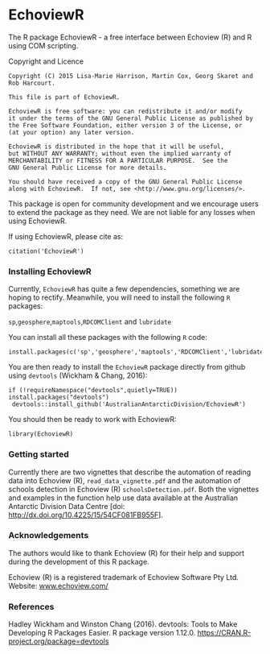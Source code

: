 # EchoviewR
The R package EchoviewR - a free interface between Echoview (R) and R using COM scripting.

Copyright and Licence

    Copyright (C) 2015 Lisa-Marie Harrison, Martin Cox, Georg Skaret and Rob Harcourt.
    
    This file is part of EchoviewR.
    
    EchoviewR is free software: you can redistribute it and/or modify
    it under the terms of the GNU General Public License as published by
    the Free Software Foundation, either version 3 of the License, or
    (at your option) any later version.
    
    EchoviewR is distributed in the hope that it will be useful,
    but WITHOUT ANY WARRANTY; without even the implied warranty of
    MERCHANTABILITY or FITNESS FOR A PARTICULAR PURPOSE.  See the
    GNU General Public License for more details.
    
    You should have received a copy of the GNU General Public License
    along with EchoviewR.  If not, see <http://www.gnu.org/licenses/>.


This package is open for community development and we encourage users to extend the package as they need. We are not liable for any losses when using EchoviewR. 

If using EchoviewR, please cite as:

```{r citation}
citation('EchoviewR')
```


### Installing EchoviewR
Currently, ```EchoviewR``` has quite a few dependencies, something we are hoping to rectify.  Meanwhile, you will need to install the following ```R``` packages:

```sp```,```geosphere```,```maptools```,```RDCOMClient``` and ```lubridate```
  
You can install all these packages with the following  ```R``` code:

```{r dependPacks,eval=FALSE}
install.packages(c('sp','geosphere','maptools','RDCOMClient','lubridate'))
```

You are then ready to install the ```EchoviewR``` package directly from github using ```devtools``` (Wickham & Chang, 2016):


```{r install,eval=FALSE}
if (!requireNamespace("devtools",quietly=TRUE)) install.packages("devtools")
 devtools::install_github('AustralianAntarcticDivision/EchoviewR')
```

You should then be ready to work with EchoviewR:
```{r startEVR, eval=FALSE}
library(EchoviewR)
```

### Getting started

Currently there are two vignettes that describe the automation of reading data into Echoview (R), ```read_data_vignette.pdf``` and the automation of schools detection in Echoview (R) ```schoolsDetection.pdf```.  Both the vignettes and examples in the function help use data available at the Australian Antarctic Division Data Centre [doi: http://dx.doi.org/10.4225/15/54CF081FB955F].

### Acknowledgements

The authors would like to thank Echoview (R) for their help and support during the development of this R package.

Echoview (R) is a registered trademark of Echoview Software Pty Ltd. Website: www.echoview.com/

### References

Hadley Wickham and Winston Chang (2016). devtools: Tools to Make Developing R Packages Easier. R package version 1.12.0.
  https://CRAN.R-project.org/package=devtools
